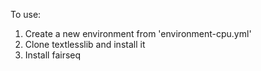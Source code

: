 To use:

1. Create a new environment from 'environment-cpu.yml' 
2. Clone textlesslib and install it
3. Install fairseq